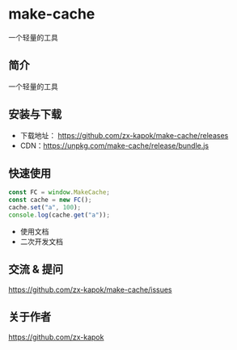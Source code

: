 # make-cache

一个轻量的工具

## 简介

一个轻量的工具

## 安装与下载

- 下载地址： https://github.com/zx-kapok/make-cache/releases
- CDN：https://unpkg.com/make-cache/release/bundle.js

## 快速使用

```javascript
const FC = window.MakeCache;
const cache = new FC();
cache.set("a", 100);
console.log(cache.get("a"));
```

- 使用文档
- 二次开发文档

## 交流 & 提问

https://github.com/zx-kapok/make-cache/issues

## 关于作者

https://github.com/zx-kapok
